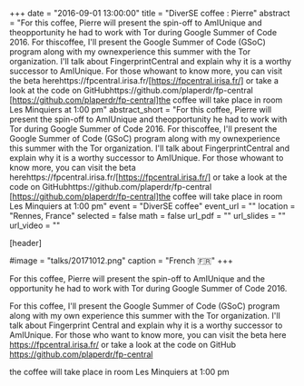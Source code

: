 +++
date = "2016-09-01 13:00:00"
title = "DiverSE coffee : Pierre"
abstract = "For this coffee, Pierre will present the spin-off to AmIUnique and theopportunity he had to work with Tor during Google Summer of Code 2016. For thiscoffee, I'll present the Google Summer of Code (GSoC) program along with my ownexperience this summer with the Tor organization. I'll talk about FingerprintCentral and explain why it is a worthy successor to AmIUnique. For those whowant to know more, you can visit the beta herehttps://fpcentral.irisa.fr/[https://fpcentral.irisa.fr/] or take a look at the code on GitHubhttps://github.com/plaperdr/fp-central [https://github.com/plaperdr/fp-central]the coffee will take place in room Les Minquiers at 1:00 pm"
abstract_short = "For this coffee, Pierre will present the spin-off to AmIUnique and theopportunity he had to work with Tor during Google Summer of Code 2016. For thiscoffee, I'll present the Google Summer of Code (GSoC) program along with my ownexperience this summer with the Tor organization. I'll talk about FingerprintCentral and explain why it is a worthy successor to AmIUnique. For those whowant to know more, you can visit the beta herehttps://fpcentral.irisa.fr/[https://fpcentral.irisa.fr/] or take a look at the code on GitHubhttps://github.com/plaperdr/fp-central [https://github.com/plaperdr/fp-central]the coffee will take place in room Les Minquiers at 1:00 pm"
event = "DiverSE coffee"
event_url = ""
location = "Rennes, France"
selected = false
math = false
url_pdf = ""
url_slides = ""
url_video = ""


[header]

#image = "talks/20171012.png"
caption = "French :fr:"
+++


For this coffee, Pierre will present the spin-off to AmIUnique and the opportunity he had to work with Tor during Google Summer of Code 2016.

For this coffee, I'll present the Google Summer of Code (GSoC) program
along with my own experience this summer with the Tor organization. I'll
talk about Fingerprint Central and explain why it is a worthy successor
to AmIUnique.
For those who want to know more, you can visit the beta here
<span id="OBJ_PREFIX_DWT41_com_zimbra_url" class="Object"><span id="OBJ_PREFIX_DWT43_com_zimbra_url" class="Object"><a href="https://fpcentral.irisa.fr/" target="_blank">https://fpcentral.irisa.fr/</a></span></span> or take a look at the code on GitHub
<span id="OBJ_PREFIX_DWT42_com_zimbra_url" class="Object"><span id="OBJ_PREFIX_DWT44_com_zimbra_url" class="Object"><a href="https://github.com/plaperdr/fp-central" target="_blank">https://github.com/plaperdr/fp-central</a></span></span>

the coffee will take place in room Les Minquiers at 1:00 pm
